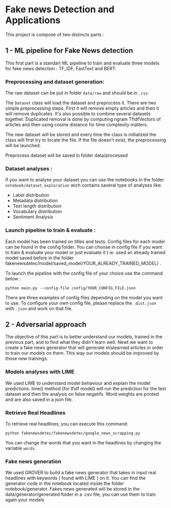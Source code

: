 # Fake news Detection and Applications

This project is compose of two distincts parts : 

## 1 - ML pipeline for Fake News detection 

This first part is a standart ML pipeline to train and evaluate three models for fake news detection : TF_IDF, FastText and BERT. 

### Preprocessing and dataset generation:

The raw dataset can be put in folder `data/raw` and should be in `.csv`.

The `Dataset` class will load the dataset and preprocess it. There are two simple preprocessing steps. First it will remove empty articles and then it will remove duplicates. It's also possible to  combine several datasets together. Duplicated removal is done by computing ngram TfIdfVectors of articles and then using cosine distance for time complexity matters.

The new dataset will be stored and every time the class is initialized the class will first try to locate the file. If the file doesn't exist, the preprocessing will be launched.

Preprocess dataset will be saved in folder data/processed


### Dataset analyses :

If you want to analyse your dataset you can use the notebooks in the folder `notebook/dataset_exploration` wich contains saveral type of analyses like:
- Label distribution
- Metadata distribution
- Text length distribution
- Vocabulary distribution
- Sentiment Analysis

### Launch pipeline to train & evaluate :

Each model has been trained on titles and texts. Config files for each model can be found in the config folder. You can choose in config file if you want to train & evaluate your model or just evaluate it ( ie. used an already trained model saved before in the folder fakenewsdetec/model/saved_model/YOUR_ALREADY_TRAINED_MODEL) .

To launch the pipeline with the config file of your choice use the command below :

```python main.py --config-file config/YOUR_CONFIG_FILE.json```

There are three examples of config files depending on the model you want to use. To configure your own config file, please replace the `.dist.json` with `.json` and work on that file.



## 2 - Adversarial approach

The objective of this part is to better understand our models, trained in the previous part, and to find what they didn't learn well.
Newt we want to create a fake news generator that will generate mislearned articles in order to train our models on them.
This way our models should be improved by those new trainings.

### Models analyses with LIME

We used LIME to understand model behaviour and explain the model predictions. lime() method (for tfidf model) will run the prediction for the test dataset and then the analysis on false negatifs. Word weights are printed and are also saved in a json file.


### Retrieve Real Headlines 

To retrieve real headlines, you can execute this command:

``` python fakenewsdetec/fakenewsdetec/google_news_scrapping.py ```

You can change the words that you want in the headlines by changing the variable `words`.

### Fake news generation

We used GROVER to build a fake news generator that takes in input real headlines with keywords ( found with LIME ) on it. You can find the generator code in the notebook located inside the folder notebook/generator. Fakes news generated wiil be stored in the data/generator/generated folder in a .csv file, you can use them to train again your models
